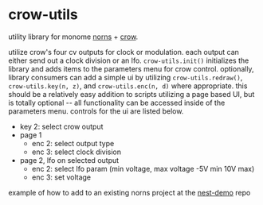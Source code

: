 # crow-utils

utility library for monome [norns](https://monome.org/docs/norns/) + [crow](https://monome.org/docs/crow/).

utilize crow's four cv outputs for clock or modulation. each output can either send out a clock division or an lfo. `crow-utils.init()` initializes the library and adds items to the parameters menu for crow control. optionally, library consumers can add a simple ui by utilizing `crow-utils.redraw()`, `crow-utils.key(n, z)`, and `crow-utils.enc(n, d)` where appropriate. this should be a relatively easy addition to scripts utilizing a page based UI, but is totally optional -- all functionality can be accessed inside of the parameters menu. controls for the ui are listed below.

* key 2: select crow output
* page 1
    - enc 2: select output type
    - enc 3: select clock division
* page 2, lfo on selected output
    - enc 2: select lfo param (min voltage, max voltage -5V min 10V max)
    - enc 3: set voltage

example of how to add to an existing norns project at the [nest-demo](https://github.com/swbain/nest-demo) repo
